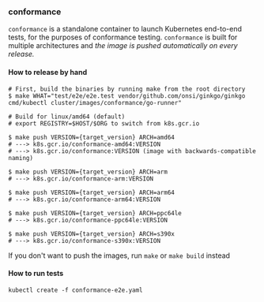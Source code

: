 ### conformance

`conformance` is a standalone container to launch Kubernetes end-to-end tests, for the purposes of conformance testing.
`conformance` is built for multiple architectures and _the image is pushed automatically on every release._

#### How to release by hand

```console
# First, build the binaries by running make from the root directory
$ make WHAT="test/e2e/e2e.test vendor/github.com/onsi/ginkgo/ginkgo cmd/kubectl cluster/images/conformance/go-runner"

# Build for linux/amd64 (default)
# export REGISTRY=$HOST/$ORG to switch from k8s.gcr.io

$ make push VERSION={target_version} ARCH=amd64
# ---> k8s.gcr.io/conformance-amd64:VERSION
# ---> k8s.gcr.io/conformance:VERSION (image with backwards-compatible naming)

$ make push VERSION={target_version} ARCH=arm
# ---> k8s.gcr.io/conformance-arm:VERSION

$ make push VERSION={target_version} ARCH=arm64
# ---> k8s.gcr.io/conformance-arm64:VERSION

$ make push VERSION={target_version} ARCH=ppc64le
# ---> k8s.gcr.io/conformance-ppc64le:VERSION

$ make push VERSION={target_version} ARCH=s390x
# ---> k8s.gcr.io/conformance-s390x:VERSION
```

If you don't want to push the images, run `make` or `make build` instead


#### How to run tests

```
kubectl create -f conformance-e2e.yaml
```
